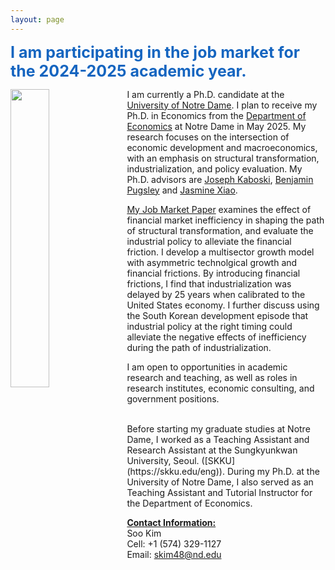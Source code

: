 ```yaml
---
layout: page
---
```


<span style="font-size: 25px; color:#1565C0;"><strong>I am participating in the job market for the 2024-2025 academic year.</strong></span>

<img src="/uploads/20240926 JLH Soo Kim-004.jpg" width="35%" height="35%" align="left" style="margin-right: 10px;">

I am currently a Ph.D. candidate at the [University of Notre Dame](https://www.nd.edu/). I plan to receive my Ph.D. in Economics from the [Department of Economics](https://economics.nd.edu) at Notre Dame in May 2025. My research focuses on the intersection of economic development and macroeconomics, with an emphasis on structural transformation, industrialization, and policy evaluation. My Ph.D. advisors are [Joseph Kaboski](https://www3.nd.edu/~jkaboski/), [Benjamin Pugsley](https://www.benjaminpugsley.com) and [Jasmine Xiao](https://jasmine-xiao.com).

[My Job Market Paper](/uploads/research/heterogenous_unemployment.pdf) examines the effect of financial market inefficiency in shaping the path of structural transformation, and evaluate the industrial policy to alleviate the financial friction. I develop a multisector growth model with asymmetric technolgical growth and financial frictions. By introducing financial frictions, I find that industrialization was delayed by 25 years when calibrated to the United States economy. I further discuss using the South Korean development episode that industrial policy at the right timing could alleviate the negative effects of inefficiency during the path of industrialization.

I am open to opportunities in academic research and teaching, as well as roles in research institutes, economic consulting, and government positions.

<br>
Before starting my graduate studies at Notre Dame, I  worked as a Teaching Assistant and Research Assistant at the Sungkyunkwan University, Seoul. ([SKKU](https://skku.edu/eng)). During my Ph.D. at the University of Notre Dame, I also served as an Teaching Assistant and Tutorial Instructor for the Department of Economics.

**<ins>Contact Information:</ins><br>**
Soo Kim<br>
Cell: +1 (574) 329-1127<br>
Email: skim48@nd.edu<br>
